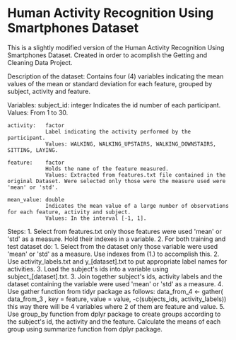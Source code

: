 # Human Activity Recognition Using Smartphones Dataset

This is a slightly modified version of the Human Activity Recognition Using Smartphones Dataset. Created in order to acomplish the Getting and Cleaning Data Project.

Description of the dataset:
Contains four (4) variables indicating the mean values of the mean or standard deviation for each feature, grouped by subject, activity and feature.

Variables:
	subject_id:	integer
				Indicates the id number of each participant.
				Values: From 1 to 30.

	activity:	factor
				Label indicating the activity performed by the participant.
				Values: WALKING, WALKING_UPSTAIRS, WALKING_DOWNSTAIRS, SITTING, LAYING.

	feature:	factor
				Holds the name of the feature measured.
				Values: Extracted from features.txt file contained in the original Dataset. Were selected only those were the measure used were 'mean' or 'std'.

	mean_value: double
				Indicates the mean value of a large number of observations for each feature, activity and subject.
				Values: In the interval [-1, 1].

Steps:
	1. Select from features.txt only those features were used 'mean' or 'std' as a measure. Hold their indexes in a variable.
	2. For both training and test dataset do:
		1. Select from the dataset only those variable were used 'mean' or 'std' as a measure. Use indexes from (1.) to accomplish this. 
		2. Use activity_labels.txt and y_[dataset].txt to put appropriate label names for activities.
		3. Load the subject's ids into a variable using subject_[dataset].txt.
	3. Join together subject's ids, activity labels and the dataset containing the variable were used 'mean' or 'std' as a measure.
	4. Use gather function from tidyr package as follows:
		data_from_4 <- gather( data_from_3 , key = feature, value = value, -c(subjects_ids, activity_labels))
	this way there will be 4 variables where 2 of them are feature and value.
	5. Use group_by function from dplyr package to create groups according to the subject's id, the activity and the feature. Calculate the means of each group using summarize function from dplyr package.
